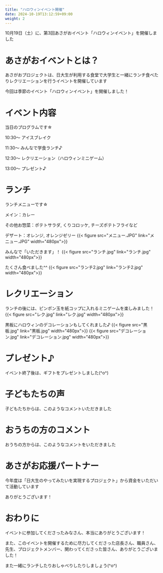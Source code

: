 ```yaml
---
title: "ハロウィンイベント開催"
date: 2024-10-19T13:12:59+09:00
weight: 2
---
```

10月19日（土）に、第3回あさがおイベント「ハロウィンイベント」を開催しました
<!--more-->
# あさがおイベントとは？
あさがおプロジェクトは、日大生が利用する食堂で大学生と一緒にランチ食べたりレクリエーションを行うイベントを開催しています

今回は季節のイベント「ハロウィンイベント」を開催しました！

# イベント内容
当日のプログラムです☆

10:30〜 アイスブレイク

11:30〜 みんなで学食ランチ♪

12:30〜 レクリエーション（ハロウィンミニゲーム）

13:00〜 プレゼント♪

# ランチ
ランチメニューです☆

メイン：カレー

その他お惣菜：ポテトサラダ, くりコロッケ, チーズポテトフライなど

デザート：オレンジ, オレンジゼリー
{{< figure src="メニュー.JPG" link="メニュー.JPG" width="480px">}}

みんなで「いただきます」！
{{< figure src="ランチ.jpg" link="ランチ.jpg" width="480px">}}

たくさん食べました^^
{{< figure src="ランチ2.jpg" link="ランチ2.jpg" width="480px">}}

# レクリエーション
ランチの後には、ピンポン玉を紙コップに入れるミニゲームを楽しみました！
{{< figure src="レク.jpg" link="レク.jpg" width="480px">}}

黒板にハロウィンのデコレーションもしてくれました♪
{{< figure src="黒板.jpg" link="黒板.jpg" width="480px">}}
{{< figure src="デコレーション.jpg" link="デコレーション.jpg" width="480px">}}

# プレゼント♪
イベント終了後は、ギフトをプレゼントしました(^o^)

# 子どもたちの声
子どもたちからは、このようなコメントいただきました

# おうちの方のコメント
おうちの方からは、このようなコメントをいただきました

# あさがお応援パートナー
今年度は「日大生のやってみたいを実現するプロジェクト」から資金をいただいて活動しています

ありがとうございます！

# おわりに
イベントに参加してくださったみなさん、本当にありがとうございます！

また、このイベントを開催するために尽力してくださった店長さん、職員さん、先生、プロジェクトメンバー、関わってくださった皆さん、ありがとうございました！

また一緒にランチしたりおしゃべりしたりしましょう(^o^)